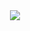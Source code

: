 <center>
<img align="center" src="https://github-readme-stats.vercel.app/api/wakatime?username=milankostak&layout=compact&langs_count=12&hide_border=true&custom_title=My%20last%20two%20weeks" />
</center>
